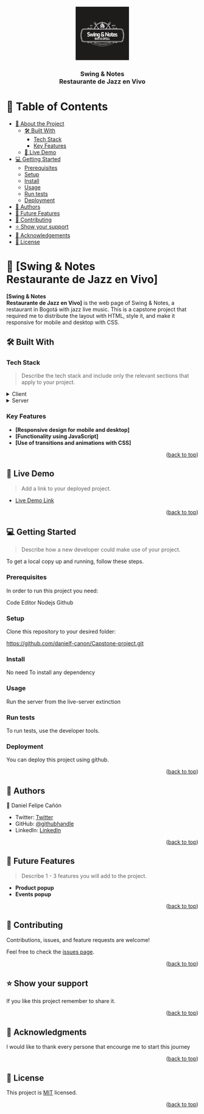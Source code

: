 <a name="readme-top"></a>

<!--
!!! IMPORTANT !!!
This README is an example of how you could professionally present your codebase. 
Writing documentation is a crucial part of your work as a professional software developer and cannot be ignored. 

You should modify this file to match your project and remove sections that don't apply.

REQUIRED SECTIONS:
- Table of Contents
- About the Project
  - Built With
  - Live Demo
- Getting Started
- Authors
- Future Features
- Contributing
- Show your support
- Acknowledgements
- License

OPTIONAL SECTIONS:
- FAQ

After you're finished please remove all the comments and instructions!

For more information on the importance of a professional README for your repositories: https://github.com/microverseinc/curriculum-transversal-skills/blob/main/documentation/articles/readme_best_practices.md
-->

<div align="center">
  <!-- You are encouraged to replace this logo with your own! Otherwise you can also remove it. -->
  <img src="images/Logo.png" alt="logo" width="140"  height="auto" />
  <br/>

  <h3><b>Swing & Notes<br>Restaurante de Jazz en Vivo</b></h3>

</div>

<!-- TABLE OF CONTENTS -->

# 📗 Table of Contents

- [📖 About the Project](#about-project)
  - [🛠 Built With](#built-with)
    - [Tech Stack](#tech-stack)
    - [Key Features](#key-features)
  - [🚀 Live Demo](#live-demo)
- [💻 Getting Started](#getting-started)
  - [Prerequisites](#prerequisites)
  - [Setup](#setup)
  - [Install](#install)
  - [Usage](#usage)
  - [Run tests](#run-tests)
  - [Deployment](#deployment)
- [👥 Authors](#authors)
- [🔭 Future Features](#future-features)
- [🤝 Contributing](#contributing)
- [⭐️ Show your support](#support)
- [🙏 Acknowledgements](#acknowledgements)
- [📝 License](#license)

<!-- PROJECT DESCRIPTION -->

# 📖 [Swing & Notes<br>Restaurante de Jazz en Vivo] <a name="about-project"></a>

**[Swing & Notes<br>Restaurante de Jazz en Vivo]** is the web page of Swing & Notes, a restaurant in Bogotá with jazz live music. This is a capstone project that required me to distribute the layout with HTML, style it, and make it responsive for mobile and desktop with CSS.

## 🛠 Built With <a name="built-with"></a>

### Tech Stack <a name="tech-stack"></a>

> Describe the tech stack and include only the relevant sections that apply to your project.

<details>
  <summary>Client</summary>
  <ul>
    <li><a href="https://reactjs.org/">HTML</a></li>
    <li><a href="https://reactjs.org/">CSS</a></li>
    <li><a href="https://reactjs.org/">JavaScript</a></li>
    <li><a href="https://reactjs.org/">Nodejs</a></li>
  </ul>
</details>

<details>
  <summary>Server</summary>
  <ul>
    <li><a href="https://www.github.com">Express.js</a></li>
  </ul>
</details>

### Key Features <a name="key-features"></a>

- **[Responsive design for mobile and desktop]**
- **[Functionality using JavaScript]**
- **[Use of transitions and animations with CSS]**


<p align="right">(<a href="#readme-top">back to top</a>)</p>

<!-- LIVE DEMO -->

## 🚀 Live Demo <a name="live-demo"></a>

> Add a link to your deployed project.

- [Live Demo Link](https://danielf-canon.github.io/Capstone-project/index.html)

<p align="right">(<a href="#readme-top">back to top</a>)</p>

<!-- GETTING STARTED -->

## 💻 Getting Started <a name="getting-started"></a>

> Describe how a new developer could make use of your project.

To get a local copy up and running, follow these steps.

### Prerequisites

In order to run this project you need:

Code Editor
Nodejs
Github

### Setup

Clone this repository to your desired folder:

https://github.com/danielf-canon/Capstone-project.git

### Install

No need To install any dependency

### Usage

Run the server from the live-server extinction


### Run tests

To run tests, use the developer tools.

### Deployment

You can deploy this project using github.

<p align="right">(<a href="#readme-top">back to top</a>)</p>

<!-- AUTHORS -->

## 👥 Authors <a name="authors"></a>

👤 Daniel Felipe Cañón

- Twitter: [Twitter](https://twitter.com/canonsanchezd)
- GitHub: [@githubhandle](https://github.com/danielf-canon)
- LinkedIn: [LinkedIn](https://linkedin.com/in/daniel-felipe-canon-sanchez)

<p align="right">(<a href="#readme-top">back to top</a>)</p>

<!-- FUTURE FEATURES -->

## 🔭 Future Features <a name="future-features"></a>

> Describe 1 - 3 features you will add to the project.

-  **Product popup**
-  **Events popup**


<p align="right">(<a href="#readme-top">back to top</a>)</p>

<!-- CONTRIBUTING -->

## 🤝 Contributing <a name="contributing"></a>

Contributions, issues, and feature requests are welcome!

Feel free to check the [issues page](https://github.com/danielf-canon/Capstone-project/issues).

<p align="right">(<a href="#readme-top">back to top</a>)</p>

## ⭐️ Show your support <a name="support"></a>

If you like this project remember to share it.

<p align="right">(<a href="#readme-top">back to top</a>)</p>

## 🙏 Acknowledgments <a name="acknowledgements"></a>

I would like to thank every persone that encourge me to start this journey

<p align="right">(<a href="#readme-top">back to top</a>)</p>

<!-- LICENSE -->

## 📝 License <a name="license"></a>

This project is [MIT](MIT.md) licensed.

<p align="right">(<a href="#readme-top">back to top</a>)</p>
